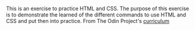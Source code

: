 This is an exercise to practice HTML and CSS.
The purpose of this exercise is to demonstrate the learned of the different commands to use HTML and CSS and put then into practice.
From The Odin Project's [curriculum](http://www.theodinproject.com/courses/web-development-101/lessons/html-css)